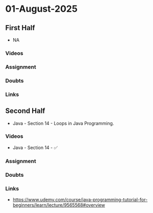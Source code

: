 # 01-August-2025

## First Half
- NA
### Videos

### Assignment

### Doubts

### Links


## Second Half

- Java - Section 14 - Loops in Java Programming.

### Videos
 
 - Java - Section 14 - ✅

### Assignment

### Doubts

### Links
- https://www.udemy.com/course/java-programming-tutorial-for-beginners/learn/lecture/9565568#overview
